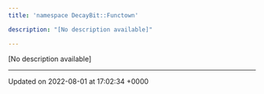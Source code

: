 ```yaml
---
title: 'namespace DecayBit::Functown'

description: "[No description available]"

---
```







[No description available]






-------------------------------

Updated on 2022-08-01 at 17:02:34 +0000